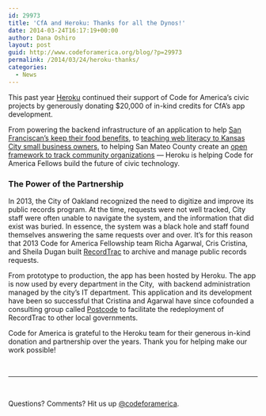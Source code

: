 ```yaml
---
id: 29973
title: 'CfA and Heroku: Thanks for all the Dynos!'
date: 2014-03-24T16:17:19+00:00
author: Dana Oshiro
layout: post
guid: http://www.codeforamerica.org/blog/?p=29973
permalink: /2014/03/24/heroku-thanks/
categories:
  - News
---
```

<img alt="" src="http://www.codeforamerica.org/blog/wp-content/uploads/2013/08/Heroku-Logo.jpeg" align="right" />

This past year [Heroku](https://www.heroku.com/) continued their support of Code for America’s civic projects by generously donating $20,000 of in-kind credits for CfA’s app development.

From powering the backend infrastructure of an application to help [San Franciscan&#8217;s keep their food benefits](http://www.codeforamerica.org/apps/promptly/), to [teaching web literacy to Kansas City small business owners](http://www.codeforamerica.org/apps/bizfriendly/), to helping San Mateo County create an [open framework to track community organizations](http://www.codeforamerica.org/apps/ohana-api/) &mdash; Heroku is helping Code for America Fellows build the future of civic technology.

### The Power of the Partnership

In 2013, the City of Oakland recognized the need to digitize and improve its public records program. At the time, requests were not well tracked, City staff were often unable to navigate the system, and the information that did exist was buried. In essence, the system was a black hole and staff found themselves answering the same requests over and over. It’s for this reason that 2013 Code for America Fellowship team Richa Agarwal, Cris Cristina, and Sheila Dugan built [RecordTrac](http://records.oaklandnet.com/) to archive and manage public records requests.

From prototype to production, the app has been hosted by Heroku. The app is now used by every department in the City,  with backend administration managed by the city&#8217;s IT department. This application and its development have been so successful that Cristina and Agarwal have since cofounded a consulting group called [Postcode](http://www.postcode.io/) to facilitate the redeployment of RecordTrac to other local governments.

Code for America is grateful to the Heroku team for their generous in-kind donation and partnership over the years. Thank you for helping make our work possible!

&nbsp;

* * *

&nbsp;

Questions? Comments? Hit us up <a href="http://twitter.com/codeforamerica" target="_blank">@codeforamerica</a>.